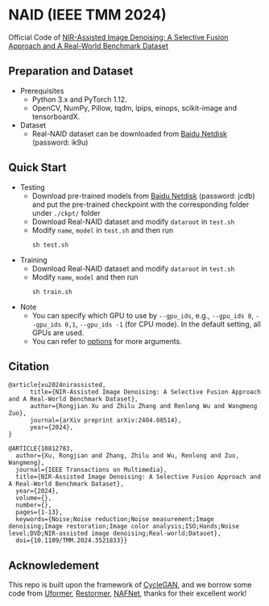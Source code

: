 # NAID (IEEE TMM 2024)

Official Code of [NIR-Assisted Image Denoising: A Selective Fusion Approach and A Real-World Benchmark Dataset](https://arxiv.org/abs/2404.08514)

## Preparation and Dataset
* Prerequisites
  - Python 3.x and PyTorch 1.12.
  - OpenCV, NumPy, Pillow, tqdm, lpips, einops, scikit-image and tensorboardX.
* Dataset
  - Real-NAID dataset can be downloaded from [Baidu Netdisk](https://pan.baidu.com/s/1BCdFnxOCweIZiZv5t2ildQ) (password: ik9u)

## Quick Start
* Testing
  - Download pre-trained models from [Baidu Netdisk](https://pan.baidu.com/s/1ZMi6zpGTL9ByCZwfhyq1BA) (password: jcdb) and put the pre-trained checkpoint with the corresponding folder under `./ckpt/` folder
  - Download Real-NAID dataset and modify `dataroot` in `test.sh`
  - Modify `name`, `model` in `test.sh` and then run
    ```
    sh test.sh
    ```
* Training
  - Download Real-NAID dataset and modify `dataroot` in `test.sh`
  - Modify `name`, `model` and then run
    ```
    sh train.sh
      ```
* Note
  - You can specify which GPU to use by `--gpu_ids`, e.g., `--gpu_ids 0`, `--gpu_ids 0,1`, `--gpu_ids -1` (for CPU mode). In the default setting, all GPUs are used.
  - You can refer to [options](https://github.com/ronjonxu/NAID/tree/main/options) for more arguments.

## Citation
```
@article{xu2024nirassisted,
      title={NIR-Assisted Image Denoising: A Selective Fusion Approach and A Real-World Benchmark Dataset}, 
      author={Rongjian Xu and Zhilu Zhang and Renlong Wu and Wangmeng Zuo},
      journal={arXiv preprint arXiv:2404.08514},
      year={2024},
}

@ARTICLE{10812783,
  author={Xu, Rongjian and Zhang, Zhilu and Wu, Renlong and Zuo, Wangmeng},
  journal={IEEE Transactions on Multimedia}, 
  title={NIR-Assisted Image Denoising: A Selective Fusion Approach and A Real-World Benchmark Dataset}, 
  year={2024},
  volume={},
  number={},
  pages={1-13},
  keywords={Noise;Noise reduction;Noise measurement;Image denoising;Image restoration;Image color analysis;ISO;Hands;Noise level;DVD;NIR-assisted image denoising;Real-world;Dataset},
  doi={10.1109/TMM.2024.3521833}}
```

## Acknowledement
This repo is built upon the framework of [CycleGAN](https://github.com/junyanz/pytorch-CycleGAN-and-pix2pix), and we borrow some code from [Uformer](https://github.com/ZhendongWang6/Uformer), [Restormer](https://github.com/swz30/Restormer), [NAFNet](https://github.com/megvii-research/NAFNet), thanks for their excellent work!
